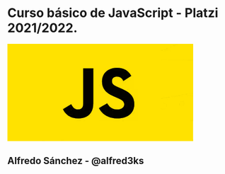 # Curso básico de JavaScript - Platzi 2021/2022.

![JavaScript](/assets/js.png)

## Alfredo Sánchez - @alfred3ks